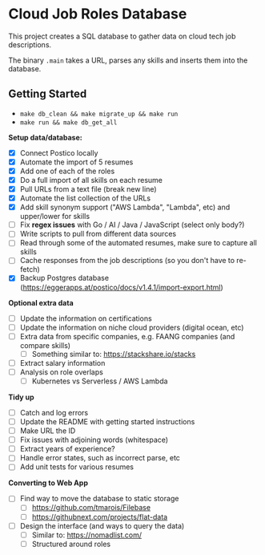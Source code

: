 
# Cloud Job Roles Database

This project creates a SQL database to gather data on cloud tech job descriptions. 

The binary `.main` takes a URL, parses any skills and inserts them into the database.

## Getting Started

* `make db_clean && make migrate_up && make run`
* `make run && make db_get_all`

**Setup data/database:**

- [x] Connect Postico locally
- [x] Automate the import of 5 resumes
- [x] Add one of each of the roles
- [x] Do a full import of all skills on each resume
- [x] Pull URLs from a text file (break new line)
- [x] Automate the list collection of the URLs
- [x] Add skill synonym support ("AWS Lambda", "Lambda", etc) and upper/lower for skills
- [ ] Fix **regex issues** with Go / AI / Java / JavaScript (select only body?)
- [ ] Write scripts to pull from different data sources
- [ ] Read through some of the automated resumes, make sure to capture all skills
- [ ] Cache responses from the job descriptions (so you don't have to re-fetch)
- [x] Backup Postgres database (https://eggerapps.at/postico/docs/v1.4.1/import-export.html)

**Optional extra data**
- [ ] Update the information on certifications
- [ ] Update the information on niche cloud providers (digital ocean, etc)
- [ ] Extra data from specific companies, e.g. FAANG companies (and compare skills)
  - [ ] Something similar to: https://stackshare.io/stacks
- [ ] Extract salary information
- [ ] Analysis on role overlaps
  - [ ] Kubernetes vs Serverless / AWS Lambda

**Tidy up**
- [ ] Catch and log errors
- [ ] Update the README with getting started instructions
- [ ] Make URL the ID
- [ ] Fix issues with adjoining words (whitespace)
- [ ] Extract years of experience?
- [ ] Handle error states, such as incorrect parse, etc
- [ ] Add unit tests for various resumes

**Converting to Web App**
- [ ] Find way to move the database to static storage
  - [ ] https://github.com/tmarois/Filebase
  - [ ] https://githubnext.com/projects/flat-data
- [ ] Design the interface (and ways to query the data)
  - [ ] Similar to: https://nomadlist.com/
  - [ ] Structured around roles